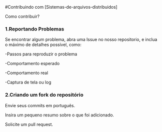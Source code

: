 #Contribuindo com [Sistemas-de-arquivos-distribuidos]

Como contribuir?

### 1.Reportando Problemas
Se encontrar algum problema, abra uma Issue no nosso repositorio, e inclua o máximo de detalhes possível, como:
  
  -Passos para reproduzir o problema
  
  -Comportamento esperado
  
  -Comportamento real
  
  -Captura de tela ou log

### 2.Criando um fork do repositório
Envie seus commits em português.

Insira um pequeno resumo sobre o que foi adicionado.

Solicite um pull request.
